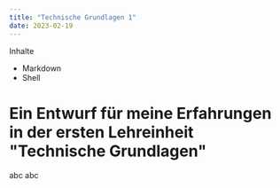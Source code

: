 ```yaml
---
title: "Technische Grundlagen 1"
date: 2023-02-19
---
```


Inhalte
+ Markdown
+ Shell

# Ein Entwurf für meine Erfahrungen in der ersten Lehreinheit "Technische Grundlagen"

abc abc